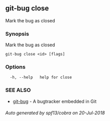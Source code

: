 ## git-bug close

Mark the bug as closed

### Synopsis

Mark the bug as closed

```
git-bug close <id> [flags]
```

### Options

```
  -h, --help   help for close
```

### SEE ALSO

* [git-bug](git-bug.md)	 - A bugtracker embedded in Git

###### Auto generated by spf13/cobra on 20-Jul-2018
